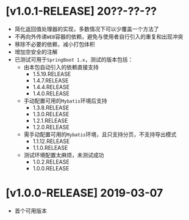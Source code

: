 # [v1.0.1-RELEASE] 20??-??-??
* 简化返回值处理器的实现，多数情况下可以少覆盖一个方法了
* 不再向外传递`WEB`容器的依赖，避免与使用者自行引入的重复和出现冲突
* 移除不必要的依赖，减小打包体积
* 增加空安全的注解
* 已测试可用于`SpringBoot 1.x`，测试的版本包括：
    * 由本包自动引入的依赖直接支持
        * 1.5.19.RELEASE
        * 1.4.7.RELEASE
        * 1.4.4.RELEASE
        * 1.4.0.RELEASE
    * 手动配置可用的`Mybatis`环境后支持
        * 1.3.8.RELEASE
        * 1.3.0.RELEASE
        * 1.2.1.RELEASE
        * 1.2.0.RELEASE
    * 需手动配置可用的`Mybatis`环境，且只支持分页，不支持导出模式
        * 1.1.12.RELEASE
        * 1.1.0.RELEASE
    * 测试环境配置太麻烦，未测试成功
        * 1.0.2.RELEASE
        * 1.0.0.RELEASE

# [v1.0.0-RELEASE] 2019-03-07
* 首个可用版本
